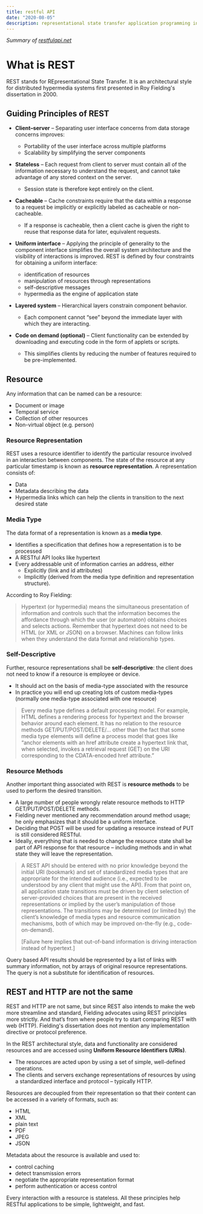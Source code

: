 ```yaml
---
title: restful API
date: "2020-08-05"
description: representational state transfer application programming interface
---
```


*Summary of [restfulapi.net](https://restfulapi.net/)*

# What is REST

REST stands for REpresentational State Transfer. It is an architectural style for distributed hypermedia systems first presented in Roy Fielding's dissertation in 2000.

## Guiding Principles of REST

* **Client–server** – Separating user interface concerns from data storage concerns improves:
  * Portability of the user interface across multiple platforms
  * Scalability by simplifying the server components

* **Stateless** – Each request from client to server must contain all of the information necessary to understand the request, and cannot take advantage of any stored context on the server.
  * Session state is therefore kept entirely on the client.

* **Cacheable** – Cache constraints require that the data within a response to a request be implicitly or explicitly labeled as cacheable or non-cacheable.
  * If a response is cacheable, then a client cache is given the right to reuse that response data for later, equivalent requests.

* **Uniform interface** – Applying the principle of generality to the component interface simplifies the overall system architecture and the visibility of interactions is improved. REST is defined by four constraints for obtaining a uniform interface:
  * identification of resources
  * manipulation of resources through representations
  * self-descriptive messages
  * hypermedia as the engine of application state

* **Layered system** – Hierarchical layers constrain component behavior.
  * Each component cannot “see” beyond the immediate layer with which they are interacting.

* **Code on demand (optional)** – Client functionality can be extended by downloading and executing code in the form of applets or scripts.
  * This simplifies clients by reducing the number of features required to be pre-implemented.

## Resource

Any information that can be named can be a resource:
* Document or image
* Temporal service
* Collection of other resources
* Non-virtual object (e.g. person)

### Resource Representation

REST uses a resource identifier to identify the particular resource involved in an interaction between components. The state of the resource at any particular timestamp is known as **resource representation**. A representation consists of:
* Data
* Metadata describing the data
* Hypermedia links which can help the clients in transition to the next desired state

### Media Type

The data format of a representation is known as a **media type**.
* Identifies a specification that defines how a representation is to be processed
* A RESTful API looks like hypertext
* Every addressable unit of information carries an address, either
  * Explicitly (link and id attributes)
  * Implicitly (derived from the media type definition and representation structure).

According to Roy Fielding:

>Hypertext (or hypermedia) means the simultaneous presentation of information and controls such that the information becomes the affordance through which the user (or automaton) obtains choices and selects actions. Remember that hypertext does not need to be HTML (or XML or JSON) on a browser. Machines can follow links when they understand the data format and relationship types.

### Self-Descriptive

Further, resource representations shall be **self-descriptive**: the client does not need to know if a resource is employee or device.
* It should act on the basis of media-type associated with the resource
* In practice you will end up creating lots of custom media-types (normally one media-type associated with one resource)

>Every media type defines a default processing model. For example, HTML defines a rendering process for hypertext and the browser behavior around each element. It has no relation to the resource methods GET/PUT/POST/DELETE/… other than the fact that some media type elements will define a process model that goes like “anchor elements with an href attribute create a hypertext link that, when selected, invokes a retrieval request (GET) on the URI corresponding to the CDATA-encoded href attribute.”

### Resource Methods

Another important thing associated with REST is **resource methods** to be used to perform the desired transition.
* A large number of people wrongly relate resource methods to HTTP GET/PUT/POST/DELETE methods.
* Fielding never mentioned any recommendation around method usage; he only emphasizes that it should be a uniform interface.
* Deciding that POST will be used for updating a resource instead of PUT is still considered RESTful.
* Ideally, everything that is needed to change the resource state shall be part of API response for that resource – including methods and in what state they will leave the representation.

>A REST API should be entered with no prior knowledge beyond the initial URI (bookmark) and set of standardized media types that are appropriate for the intended audience (i.e., expected to be understood by any client that might use the API). From that point on, all application state transitions must be driven by client selection of server-provided choices that are present in the received representations or implied by the user’s manipulation of those representations. The transitions may be determined (or limited by) the client’s knowledge of media types and resource communication mechanisms, both of which may be improved on-the-fly (e.g., code-on-demand).
>
>[Failure here implies that out-of-band information is driving interaction instead of hypertext.]

Query based API results should be represented by a list of links with summary information, not by arrays of original resource representations. The query is not a substitute for identification of resources.

## REST and HTTP are not the same

REST and HTTP are not same, but since REST also intends to make the web more streamline and standard, Fielding advocates using REST principles more strictly. And that’s from where people try to start comparing REST with web (HTTP). Fielding's dissertation does not mention any implementation directive or protocol preference.

In the REST architectural style, data and functionality are considered resources and are accessed using **Uniform Resource Identifiers (URIs)**.
* The resources are acted upon by using a set of simple, well-defined operations.
* The clients and servers exchange representations of resources by using a standardized interface and protocol – typically HTTP.

Resources are decoupled from their representation so that their content can be accessed in a variety of formats, such as:
* HTML
* XML
* plain text
* PDF
* JPEG
* JSON

Metadata about the resource is available and used to:
* control caching
* detect transmission errors
* negotiate the appropriate representation format
* perform authentication or access control

Every interaction with a resource is stateless. All these principles help RESTful applications to be simple, lightweight, and fast.